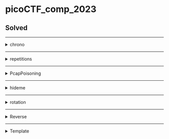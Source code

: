 # picoCTF_comp_2023

## Solved
--------------------------------------------------------------------------------------------------------
<details>
<summary>chrono</summary>

### Description
How to automate tasks to run at intervals on linux servers?
Use ssh to connect to this server:
Server: saturn.picoctf.net
Port: 57690
Username: picoplayer 
Password: RmhP1XBDEg

### Steps taken to solve the problem.
- I had to first figure out how to ssh to a server. ssh user@address -p port and then enter the password.
- After that I ls the folder had nothing then I went back that means did cd .. 2 times.
- Then did ls and saw a folder challenge cd into it. Did ls in it. It had metadata.json file.
- I cat it and it had the flag.
- flag: picoCTF{Sch3DUL7NG_T45K3_L1NUX_dbc85700}.
</details>

--------------------------------------------------------------------------------------------------------
<details>
<summary>repetitions</summary>

### Description
Can you make sense of this file?
Download the file [here](https://artifacts.picoctf.net/c/297/enc_flag).

### Steps taken to solve the problem.
- Wget the file on the web shell.
- Cat the file. I had equal to at the end. So may be base64  encoded file.
- Base64 decode it ```cat enc_flag | base64 -d```. The output again had equal to at the end. So may be base64 decode again.
- Output again looked like base64 encoded. So base64 decode again.
- Had to base64 decode a couple more times to get the flag. ```cat enc_flag | base64 -d | base64 -d | base64 -d | base64 -d | base64 -d | base64 -d```
- flag: picoCTF{base64_n3st3d_dic0d!n8_d0wnl04d3d_c0ac1752}
</details>

--------------------------------------------------------------------------------------------------------
<details>
<summary>PcapPoisoning</summary>

### Description
How about some hide and seek heh?
Download this [file](https://artifacts.picoctf.net/c/404/trace.pcap) and find the flag.

### Steps taken to solve the problem.
- Downloaded the file and opened it in the wireshark.
- Looked at various row thing by clicking on them most of them had same text of gcv2 something something.
- Scrolled down to find the black things. First black thing had the flag.
- flag: picoCTF{P64P_4N4L7S1S_SU55355FUL_dd89e21b}
- I need to learn how to use wireshark and what all the information means.
</details>

--------------------------------------------------------------------------------------------------------
<details>
<summary>hideme</summary>

### Description
Every file gets a flag.
The SOC analyst saw one image been sent back and forth between two people. They decided to investigate and found out that there was more than what meets the eye [here](https://artifacts.picoctf.net/c/493/flag.png).

### Steps taken to solve the problem.
- Downloaded the file it is simply png file with logo of picoctf.
- Size is also small.
- Went to [wikipedia article](https://en.wikipedia.org/wiki/PNG). To find the bits which I can change to increase the width and height of the image. Did that couple of time no success.
- Looked at the end of the file in the hexeditor. Found some secret file things at the end thought to do unzip on this.
- Wget into the webshell. Unzip got a new folder secret.
- Folder had another flag.png file. Tried to unzip it got error. 
- So wget the file on my machine. Then unzip it.
- Found the flag file in the secret folder. I had the flag.
- flag: picoCTF{Hiddinng_An_imag3_within_@n_ima9e_5cf64968}
</details>

--------------------------------------------------------------------------------------------------------
<details>
<summary>rotation</summary>

### Description
You will find the flag after decrypting this file
Download the encrypted flag [here](https://artifacts.picoctf.net/c/451/encrypted.txt).

### Steps taken to solve the problem.
- Wget the file in the webshell. It is a txt file.
- Cat the contents of the file. Lookes like a ceaser cipher of the flag.
- Copied the encrypted flag. ```xqkwKBN{z0bib1wv_l3kzgxb3l_7mkl1k61}```.
- Made [this](/solutions/rotation.py) program to get all the ciphers.
- Run the program and enter the encrypted flag. You will get all the cipher for the 26 keys. See which is in the picoCTF format.
- Mine was with key 18.
- flag: picoCTF{r0tat1on_d3crypt3d_7ecd1c61}
</details>

--------------------------------------------------------------------------------------------------------
<details>
<summary>Reverse</summary>

### Description
Try reversing this file? Can ya?
I forgot the password to this [file](https://artifacts.picoctf.net/c/369/ret). Please find it for me?

### Steps taken to solve the problem.
- Wget the file in the webshell. It is a elf file. Not my strong point.
- Opened the file in the nano. The flag was there in plain text.
- flag: picoCTF{3lf_r3v3r5ing_succe55ful_fe733618}
- This was straight up luck to find the flag. I don't know how to reverse the elf file.
</details>

--------------------------------------------------------------------------------------------------------
<details>
<summary>Template</summary>

### Description


### Steps taken to solve the problem.
- content
</details>


